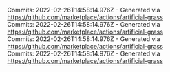 Commits: 2022-02-26T14:58:14.976Z - Generated via https://github.com/marketplace/actions/artificial-grass
<br>
Commits: 2022-02-26T14:58:14.976Z - Generated via https://github.com/marketplace/actions/artificial-grass
<br>
Commits: 2022-02-26T14:58:14.976Z - Generated via https://github.com/marketplace/actions/artificial-grass
<br>
Commits: 2022-02-26T14:58:14.976Z - Generated via https://github.com/marketplace/actions/artificial-grass
<br>
